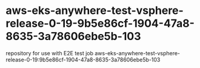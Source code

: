# aws-eks-anywhere-test-vsphere-release-0-19-9b5e86cf-1904-47a8-8635-3a78606ebe5b-103
repository for use with E2E test job aws-eks-anywhere-test-vsphere-release-0-19:9b5e86cf-1904-47a8-8635-3a78606ebe5b-103

